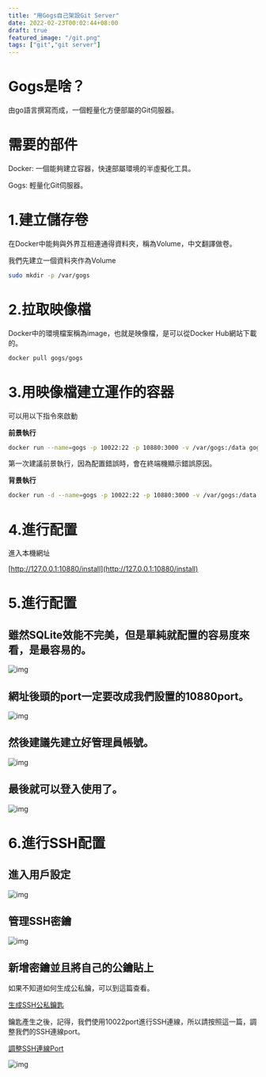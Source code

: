 ```yaml
---
title: "用Gogs自己架設Git Server"
date: 2022-02-23T00:02:44+08:00
draft: true
featured_image: "/git.png"
tags: ["git","git server"]
---
```


# Gogs是啥？

由go語言撰寫而成，一個輕量化方便部屬的Git伺服器。

# 需要的部件

Docker: 一個能夠建立容器，快速部屬環境的半虛擬化工具。

Gogs: 輕量化Git伺服器。

# 1.建立儲存卷

在Docker中能夠與外界互相連通得資料夾，稱為Volume，中文翻譯做卷。

我們先建立一個資料夾作為Volume

```bash
sudo mkdir -p /var/gogs
```

# 2.拉取映像檔

Docker中的環境檔案稱為image，也就是映像檔，是可以從Docker Hub網站下載的。

```bash
docker pull gogs/gogs
```

# 3.用映像檔建立運作的容器

可以用以下指令來啟動

**前景執行**

```bash
docker run --name=gogs -p 10022:22 -p 10880:3000 -v /var/gogs:/data gogs/gogs
```

第一次建議前景執行，因為配置錯誤時，會在終端機顯示錯誤原因。

**背景執行**

```bash
docker run -d --name=gogs -p 10022:22 -p 10880:3000 -v /var/gogs:/data gogs/gogs
```

# 4.進行配置

進入本機網址

[http://127.0.0.1:10880/install](http://127.0.0.1:10880/install)

# 5.進行配置

## 雖然SQLite效能不完美，但是單純就配置的容易度來看，是最容易的。

![img](/blog/public/2022-02-23/1.png)

## 網址後頭的port一定要改成我們設置的10880port。

![img](/blog/public/2022-02-23/2.png)

## 然後建議先建立好管理員帳號。

![img](/blog/public/2022-02-23/3.png)

## 最後就可以登入使用了。

![img](/blog/public/2022-02-23/4.png)

# 6.進行SSH配置

## 進入用戶設定

![img](/blog/public/2022-02-23/5.png)

## 管理SSH密鑰

![img](/blog/public/2022-02-23/6.png)

## 新增密鑰並且將自己的公鑰貼上

如果不知道如何生成公私鑰，可以到這篇查看。

[生成SSH公私鑰匙](/blog/public/post/git/github免密碼上傳/)

鑰匙產生之後，記得，我們使用10022port進行SSH連線，所以請按照這一篇，調整我們的SSH連線port。

[調整SSH連線Port](/blog/public/post/git/如何用22port以外連上gitserver/)

![img](/blog/public/2022-02-23/7.png)
